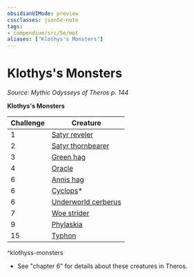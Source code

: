 ```yaml
---
obsidianUIMode: preview
cssclasses: json5e-note
tags:
- compendium/src/5e/mot
aliases: ["Klothys's Monsters"]
---
```

# Klothys's Monsters
*Source: Mythic Odysseys of Theros p. 144* 

**Klothys's Monsters**

| Challenge | Creature |
|-----------|----------|
| 1 | [Satyr reveler](Mechanics/bestiary/fey/satyr-reveler-mot.md) |
| 2 | [Satyr thornbearer](Mechanics/bestiary/fey/satyr-thornbearer-mot.md) |
| 3 | [Green hag](Mechanics/bestiary/fey/green-hag.md) |
| 4 | [Oracle](Mechanics/bestiary/humanoid/oracle-mot.md) |
| 6 | [Annis hag](Mechanics/bestiary/fey/annis-hag-mpmm.md) |
| 6 | [Cyclops](Mechanics/bestiary/giant/cyclops.md)* |
| 6 | [Underworld cerberus](Mechanics/bestiary/monstrosity/underworld-cerberus-mot.md) |
| 7 | [Woe strider](Mechanics/bestiary/aberration/woe-strider-mot.md) |
| 9 | [Phylaskia](Mechanics/bestiary/undead/phylaskia-mot.md) |
| 15 | [Typhon](Mechanics/bestiary/monstrosity/typhon-mot.md) |
^klothyss-monsters

* See "chapter 6" for details about these creatures in Theros.
